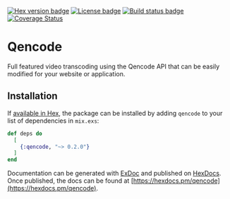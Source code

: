 [![Hex version badge](https://img.shields.io/hexpm/v/qencode.svg)](https://hex.pm/packages/qencode)
[![License badge](https://img.shields.io/hexpm/l/qencode.svg)](https://github.com/char0n/qencode/blob/master/LICENSE.md)
[![Build status badge](https://img.shields.io/circleci/project/github/char0n/qencode/master.svg)](https://circleci.com/gh/char0n/qencode/tree/master)
[![Coverage Status](https://coveralls.io/repos/github/char0n/qencode/badge.svg?branch=master)](https://coveralls.io/github/char0n/qencode?branch=master)

# Qencode

Full featured video transcoding using the Qencode API that can be
easily modified for your website or application.

## Installation

If [available in Hex](https://hex.pm/docs/publish), the package can be installed
by adding `qencode` to your list of dependencies in `mix.exs`:

```elixir
def deps do
  [
    {:qencode, "~> 0.2.0"}
  ]
end
```

Documentation can be generated with [ExDoc](https://github.com/elixir-lang/ex_doc)
and published on [HexDocs](https://hexdocs.pm). Once published, the docs can
be found at [https://hexdocs.pm/qencode](https://hexdocs.pm/qencode).

